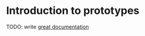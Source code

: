# Introduction to prototypes

TODO: write [great documentation](http://jacobian.org/writing/great-documentation/what-to-write/)
